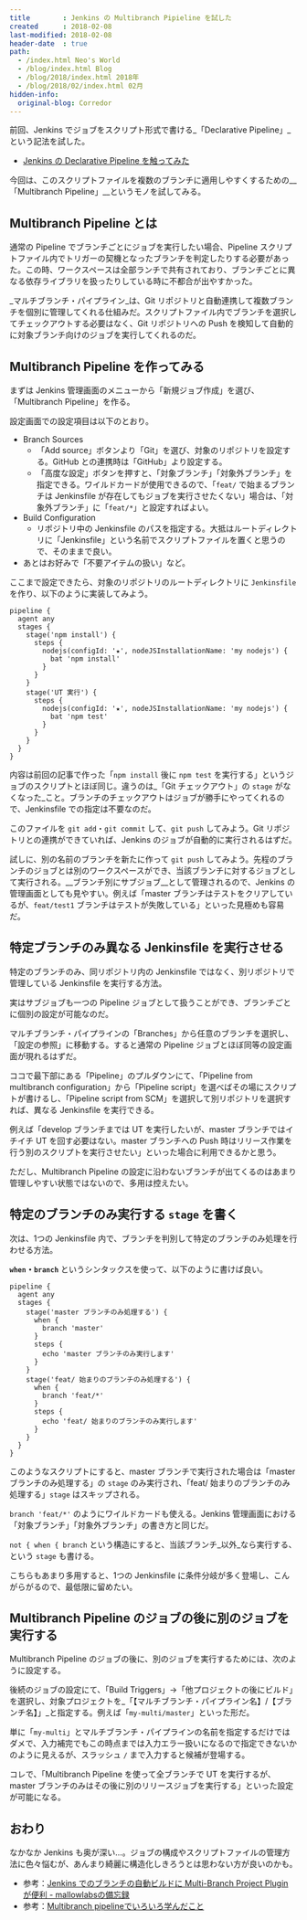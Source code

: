```yaml
---
title        : Jenkins の Multibranch Pipieline を試した
created      : 2018-02-08
last-modified: 2018-02-08
header-date  : true
path:
  - /index.html Neo's World
  - /blog/index.html Blog
  - /blog/2018/index.html 2018年
  - /blog/2018/02/index.html 02月
hidden-info:
  original-blog: Corredor
---
```


前回、Jenkins でジョブをスクリプト形式で書ける_「Declarative Pipeline」_という記法を試した。

- [Jenkins の Declarative Pipeline を触ってみた](/blog/2018/02/07-02.html)

今回は、このスクリプトファイルを複数のブランチに適用しやすくするための__「Multibranch Pipeline」__というモノを試してみる。

## Multibranch Pipeline とは

通常の Pipeline でブランチごとにジョブを実行したい場合、Pipeline スクリプトファイル内でトリガーの契機となったブランチを判定したりする必要があった。この時、ワークスペースは全部ランチで共有されており、ブランチごとに異なる依存ライブラリを扱ったりしている時に不都合が出やすかった。

_マルチブランチ・パイプライン_は、Git リポジトリと自動連携して複数ブランチを個別に管理してくれる仕組みだ。スクリプトファイル内でブランチを選択してチェックアウトする必要はなく、Git リポジトリへの Push を検知して自動的に対象ブランチ向けのジョブを実行してくれるのだ。

## Multibranch Pipeline を作ってみる

まずは Jenkins 管理画面のメニューから「新規ジョブ作成」を選び、「Multibranch Pipeline」を作る。

設定画面での設定項目は以下のとおり。

- Branch Sources
  - 「Add source」ボタンより「Git」を選び、対象のリポジトリを設定する。GitHub との連携時は「GitHub」より設定する。
  - 「高度な設定」ボタンを押すと、「対象ブランチ」「対象外ブランチ」を指定できる。ワイルドカードが使用できるので、「`feat/` で始まるブランチは Jenkinsfile が存在してもジョブを実行させたくない」場合は、「対象外ブランチ」に「`feat/*`」と設定すればよい。
- Build Configuration
  - リポジトリ中の Jenkinsfile のパスを指定する。大抵はルートディレクトリに「Jenkinsfile」という名前でスクリプトファイルを置くと思うので、そのままで良い。
- あとはお好みで「不要アイテムの扱い」など。

ここまで設定できたら、対象のリポジトリのルートディレクトリに `Jenkinsfile` を作り、以下のように実装してみよう。

```
pipeline {
  agent any
  stages {
    stage('npm install') {
      steps {
        nodejs(configId: '★', nodeJSInstallationName: 'my nodejs') {
          bat 'npm install'
        }
      }
    }
    stage('UT 実行') {
      steps {
        nodejs(configId: '★', nodeJSInstallationName: 'my nodejs') {
          bat 'npm test'
        }
      }
    }
  }
}
```

内容は前回の記事で作った「`npm install` 後に `npm test` を実行する」というジョブのスクリプトとほぼ同じ。違うのは_「Git チェックアウト」の `stage` がなくなった_こと。ブランチのチェックアウトはジョブが勝手にやってくれるので、Jenkinsfile での指定は不要なのだ。

このファイルを `git add`・`git commit` して、`git push` してみよう。Git リポジトリとの連携ができていれば、Jenkins のジョブが自動的に実行されるはずだ。

試しに、別の名前のブランチを新たに作って `git push` してみよう。先程のブランチのジョブとは別のワークスペースができ、当該ブランチに対するジョブとして実行される。__ブランチ別にサブジョブ__として管理されるので、Jenkins の管理画面としても見やすい。例えば「master ブランチはテストをクリアしているが、`feat/test1` ブランチはテストが失敗している」といった見極めも容易だ。

## 特定ブランチのみ異なる Jenkinsfile を実行させる

特定のブランチのみ、同リポジトリ内の Jenkinsfile ではなく、別リポジトリで管理している Jenkinsfile を実行する方法。

実はサブジョブも一つの Pipeline ジョブとして扱うことができ、ブランチごとに個別の設定が可能なのだ。

マルチブランチ・パイプラインの「Branches」から任意のブランチを選択し、「設定の参照」に移動する。すると通常の Pipeline ジョブとほぼ同等の設定画面が現れるはずだ。

ココで最下部にある「Pipeline」のプルダウンにて、「Pipeline from multibranch configuration」から「Pipeline script」を選べばその場にスクリプトが書けるし、「Pipeline script from SCM」を選択して別リポジトリを選択すれば、異なる Jenkinsfile を実行できる。

例えば「develop ブランチまでは UT を実行したいが、master ブランチではイチイチ UT を回す必要はない。master ブランチへの Push 時はリリース作業を行う別のスクリプトを実行させたい」といった場合に利用できるかと思う。

ただし、Multibranch Pipeline の設定に沿わないブランチが出てくるのはあまり管理しやすい状態ではないので、多用は控えたい。

## 特定のブランチのみ実行する `stage` を書く

次は、1つの Jenkinsfile 内で、ブランチを判別して特定のブランチのみ処理を行わせる方法。

__`when`・`branch`__ というシンタックスを使って、以下のように書けば良い。

```
pipeline {
  agent any
  stages {
    stage('master ブランチのみ処理する') {
      when {
        branch 'master'
      }
      steps {
        echo 'master ブランチのみ実行します'
      }
    }
    stage('feat/ 始まりのブランチのみ処理する') {
      when {
        branch 'feat/*'
      }
      steps {
        echo 'feat/ 始まりのブランチのみ実行します'
      }
    }
  }
}
```

このようなスクリプトにすると、master ブランチで実行された場合は「master ブランチのみ処理する」の `stage` のみ実行され、「feat/ 始まりのブランチのみ処理する」`stage` はスキップされる。

`branch 'feat/*'` のようにワイルドカードも使える。Jenkins 管理画面における「対象ブランチ」「対象外ブランチ」の書き方と同じだ。

`not { when { branch` という構造にすると、当該ブランチ_以外_なら実行する、という `stage` も書ける。

こちらもあまり多用すると、1つの Jenkinsfile に条件分岐が多く登場し、こんがらがるので、最低限に留めたい。

## Multibranch Pipeline のジョブの後に別のジョブを実行する

Multibranch Pipeline のジョブの後に、別のジョブを実行するためには、次のように設定する。

後続のジョブの設定にて、「Build Triggers」→「他プロジェクトの後にビルド」を選択し、対象プロジェクトを_「【マルチブランチ・パイプライン名】/【ブランチ名】」_と指定する。例えば「`my-multi/master`」といった形だ。

単に「`my-multi`」とマルチブランチ・パイプラインの名前を指定するだけではダメで、入力補完でもこの時点までは入力エラー扱いになるので指定できないかのように見えるが、スラッシュ `/` まで入力すると候補が登場する。

コレで、「Multibranch Pipeline を使って全ブランチで UT を実行するが、master ブランチのみはその後に別のリリースジョブを実行する」といった設定が可能になる。

## おわり

なかなか Jenkins も奥が深い…。ジョブの構成やスクリプトファイルの管理方法に色々悩むが、あんまり綺麗に構造化しきろうとは思わない方が良いのかも。

- 参考：[Jenkins でのブランチの自動ビルドに Multi-Branch Project Plugin が便利 - mallowlabsの備忘録](http://d.hatena.ne.jp/mallowlabs/20150609/jenkins_multi_branch_project_plugin)
- 参考：[Multibranch pipelineでいろいろ学んだこと](https://www.slideshare.net/RecruitLifestyle/multibranch-pipeline-77688662)
